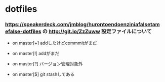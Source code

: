 dotfiles
========

### https://speakerdeck.com/jmblog/hurontoendoenziniafalsetamefalse-dotfiles の http://git.io/ZzZuww 設定ファイルについて

- on master[+] addしたけどcommmitがまだ

- on master[!] addがまだ

- on master[?] バージョン管理対象外

- on master[$] git stashしてある

